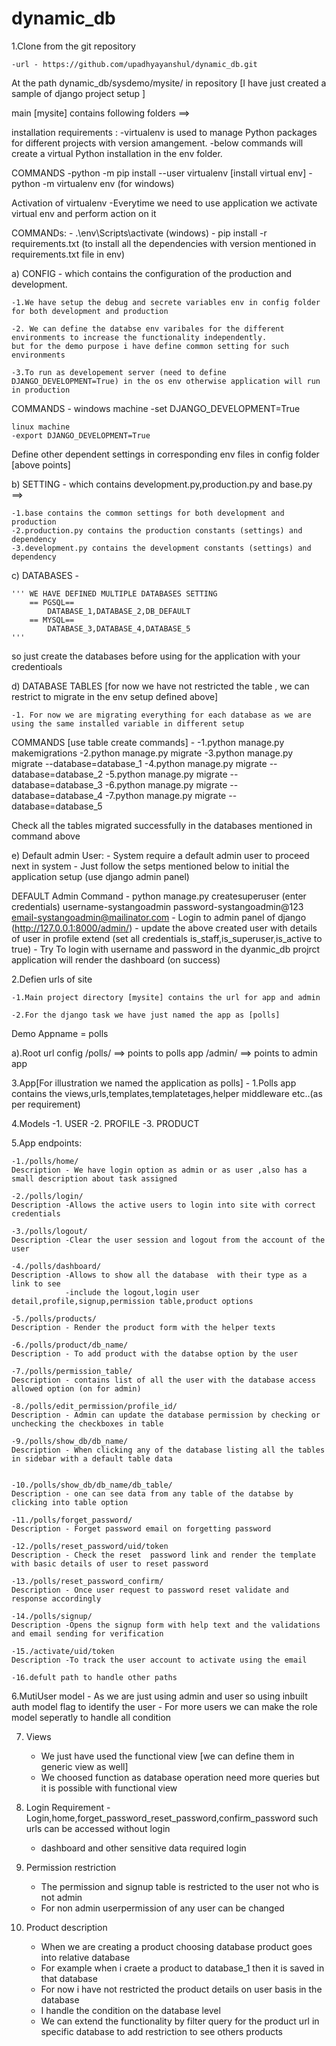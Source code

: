 # dynamic_db

1.Clone from the git repository

	-url - https://github.com/upadhyayanshul/dynamic_db.git

At the path dynamic_db/sysdemo/mysite/ in repository [I have just created a sample of django project setup ]

main [mysite] contains following folders ==>

installation requirements : 
	-virtualenv is used to manage Python packages for different projects with version amangement.
	-below commands  will create a virtual Python installation in the env folder.

COMMANDS
	-python -m pip install --user virtualenv [install virtual env]
	-python -m virtualenv env (for windows)

Activation of virtualenv
	-Everytime we need to use application we activate virtual env and perform action on it

COMMANDs:
	- .\env\Scripts\activate (windows)
	- pip install -r requirements.txt (to install all the dependencies with version mentioned in requirements.txt file in env)
	

a) CONFIG - which contains the configuration of the production and development.

	-1.We have setup the debug and secrete variables env in config folder for both development and production 

	-2. We can define the databse env varibales for the different environments to increase the functionality independently.
	but for the demo purpose i have define common setting for such environments

	-3.To run as developement server (need to define DJANGO_DEVELOPMENT=True) in the os env otherwise application will run in production


COMMANDS -
	windows machine
	-set DJANGO_DEVELOPMENT=True

	linux machine
	-export DJANGO_DEVELOPMENT=True

Define other dependent settings in corresponding env files in config folder [above points]

b) SETTING - which contains development.py,production.py and base.py ==>

	-1.base contains the common settings for both development and production
	-2.production.py contains the production constants (settings) and dependency 
	-3.development.py contains the development constants (settings) and dependency 

c) DATABASES - 

	''' WE HAVE DEFINED MULTIPLE DATABASES SETTING
	    == PGSQL==
	        DATABASE_1,DATABASE_2,DB_DEFAULT
	    == MYSQL==
	        DATABASE_3,DATABASE_4,DATABASE_5
	'''
so just create the databases before using for the application with your credentioals

d) DATABASE TABLES [for now we have not restricted the table , we can restrict to migrate in the env setup defined above]

	-1. For now we are migrating everything for each database as we are using the same installed variable in different setup

COMMANDS [use table create commands]  - 
	-1.python manage.py makemigrations
	-2.python manage.py migrate
	-3.python manage.py migrate --database=database_1
	-4.python manage.py migrate --database=database_2
	-5.python manage.py migrate --database=database_3
	-6.python manage.py migrate --database=database_4
	-7.python manage.py migrate --database=database_5

Check all the tables migrated successfully in the databases mentioned in command above

e) Default admin User:
	- System require a default admin user to proceed next in system
	- Just follow the setps mentioned below to initial the application setup (use django admin panel)

DEFAULT Admin Command
	- python manage.py createsuperuser (enter credentials)
		username-systangoadmin
		password-systangoadmin@123
		email-systangoadmin@mailinator.com
	- Login to admin panel of django (http://127.0.0.1:8000/admin/)
	- update the above created user with details of user in profile extend  (set all credentials is_staff,is_superuser,is_active to true)
	- Try To login with username and password in the dyanmic_db projrct application will render the dashboard (on success)


2.Defien urls of site

	-1.Main project directory [mysite] contains the url for app and admin

	-2.For the django task we have just named the app as [polls]

Demo Appname  = polls

a).Root url config 
	/polls/ ==> points to polls app
	/admin/ ==> points to admin app 


3.App[For illustration we named the application as polls]
	- 1.Polls app contains the views,urls,templates,templatetages,helper middleware etc..(as per requirement)

4.Models
	-1. USER
	-2. PROFILE
	-3. PRODUCT

5.App endpoints:

	-1./polls/home/
	Description - We have login option as admin or as user ,also has a small description about task assigned

	-2./polls/login/
	Description -Allows the active users to login into site with correct credentials

	-3./polls/logout/
	Description -Clear the user session and logout from the account of the user

	-4./polls/dashboard/
	Description -Allows to show all the database  with their type as a link to see
				-include the logout,login user detail,profile,signup,permission table,product options

	-5./polls/products/
	Description - Render the product form with the helper texts

	-6./polls/product/db_name/
	Description - To add product with the databse option by the user

	-7./polls/permission_table/
	Description - contains list of all the user with the database access allowed option (on for admin)

	-8./polls/edit_permission/profile_id/
	Description - Admin can update the database permission by checking or unchecking the checkboxes in table

	-9./polls/show_db/db_name/
	Description - When clicking any of the database listing all the tables in sidebar with a default table data


	-10./polls/show_db/db_name/db_table/
	Description - one can see data from any table of the databse by clicking into table option

	-11./polls/forget_password/
	Description - Forget password email on forgetting password

	-12./polls/reset_password/uid/token
	Description - Check the reset  password link and render the template with basic details of user to reset password

	-13./polls/reset_password_confirm/
	Description - Once user request to password reset validate and response accordingly

	-14./polls/signup/
	Description -Opens the signup form with help text and the validations and email sending for verification

	-15./activate/uid/token
	Description -To track the user account to activate using the email

	-16.defult path to handle other paths

6.MutiUser model
	- As we are just using admin and user so using inbuilt auth model flag to identify the user
	- For more users we can make the role model seperatly to handle all condition 

7. Views
	- We just have used the functional view [we can define them in generic view as well]
	- We choosed function as database operation need more queries but it is possible with functional view

8. Login Requirement
	-Login,home,forget_password_reset_password,confirm_password such urls can be accessed without login 
	- dashboard and other sensitive data required login 

9. Permission restriction 
	- The permission and signup table is restricted to the user not who is not admin
	- For non admin userpermission of any user can be changed

10. Product description 
	- When we are creating a product choosing database product goes into relative database 
	- For example when i craete a product to database_1 then it is saved in that database 
	- For now i have not restricted the product details on user basis in the database 
	- I handle the condition on the database level 
	- We can extend the functionality by filter query for the product url in specific database to add restriction to see others products



